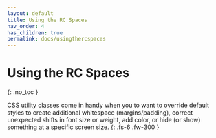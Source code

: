 ```yaml
---
layout: default
title: Using the RC Spaces
nav_order: 4
has_children: true
permalink: docs/usingthercspaces
---
```


# Using the RC Spaces
{: .no_toc }

CSS utility classes come in handy when you to want to override default styles to create additional whitespace (margins/padding), correct unexpected shifts in font size or weight, add color, or hide (or show) something at a specific screen size.
{: .fs-6 .fw-300 }
